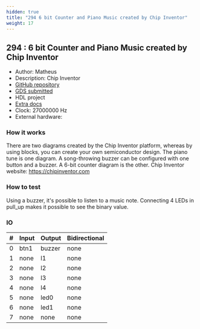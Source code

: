 ```yaml
---
hidden: true
title: "294 6 bit Counter and Piano Music created by Chip Inventor"
weight: 17
---
```


## 294 : 6 bit Counter and Piano Music created by Chip Inventor

* Author: Matheus
* Description: Chip Inventor
* [GitHub repository](https://github.com/matheus-VBLabs/tt05_chip_inventor_01)
* [GDS submitted](https://github.com/matheus-VBLabs/tt05_chip_inventor_01/actions/runs/6756080841)
* HDL project
* [Extra docs]()
* Clock: 27000000 Hz
* External hardware: 



### How it works

There are two diagrams created by the Chip Inventor platform, whereas by using blocks, you can create your own semiconductor design.
The piano tune is one diagram. A song-throwing buzzer can be configured with one button and a buzzer.
A 6-bit counter diagram is the other.
Chip Inventor website: https://chipinventor.com


### How to test

Using a buzzer, it's possible to listen to a music note.
Connecting 4 LEDs in pull_up makes it possible to see the binary value.


### IO

| # | Input        | Output       | Bidirectional      |
|---|--------------|--------------| -------------------|
| 0 | btn1  | buzzer | none |
| 1 | none  | l1 | none |
| 2 | none  | l2 | none |
| 3 | none  | l3 | none |
| 4 | none  | l4 | none |
| 5 | none  | led0 | none |
| 6 | none  | led1 | none |
| 7 | none  | none | none |
